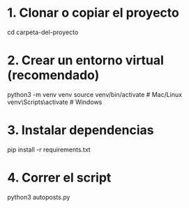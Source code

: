 # 1. Clonar o copiar el proyecto
cd carpeta-del-proyecto

# 2. Crear un entorno virtual (recomendado)
python3 -m venv venv
source venv/bin/activate    # Mac/Linux
venv\Scripts\activate       # Windows

# 3. Instalar dependencias
pip install -r requirements.txt

# 4. Correr el script
python3 autoposts.py